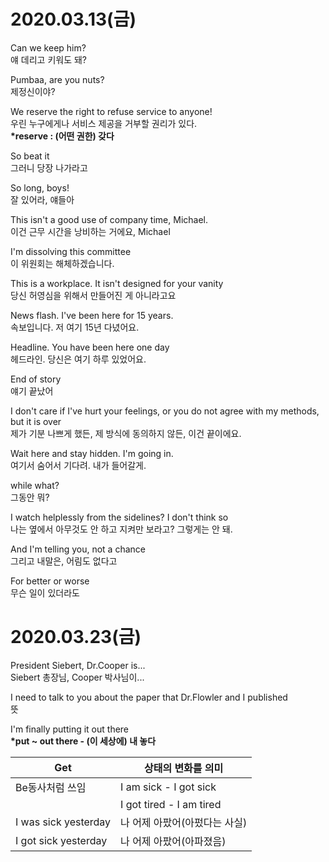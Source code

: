 # 2020.03.13(금)
Can we keep him? <br>
얘 데리고 키워도 돼?<br> 

Pumbaa, are you nuts? <br>
제정신이야?

We reserve the right to refuse service to anyone!  <br>
우린 누구에게나 서비스 제공을 거부할 권리가 있다. <br>
**\*reserve : (어떤 권한) 갖다**

So beat it  <br>
그러니 당장 나가라고

So long, boys! <br>
잘 있어라, 얘들아

This isn't a good use of company time, Michael. <br>
이건 근무 시간을 낭비하는 거에요, Michael

I'm dissolving this committee <br>
이 위원회는 해체하겠습니다.

This is a workplace. It isn't designed for your vanity <br>
당신 허영심을 위해서 만들어진 게 아니라고요

News flash. I've been here for 15 years. <br>
속보입니다. 저 여기 15년 다녔어요.

Headline. You have been here one day <br>
헤드라인. 당신은 여기 하루 있었어요.

End of story <br>
얘기 끝났어

I don't care if I've hurt your feelings, or you do not agree with my methods, but it is over <br>
제가 기분 나쁘게 했든, 제 방식에 동의하지 않든, 이건 끝이에요.

Wait here and stay hidden. I'm going in. <br>
여기서 숨어서 기다려. 내가 들어갈게.

while what? <br>
그동안 뭐?

I watch helplessly from the sidelines? I don't think so <br>
나는 옆에서 아무것도 안 하고 지켜만 보라고? 그렇게는 안 돼.

And I'm telling you, not a chance <br>
그리고 내말은, 어림도 없다고

For better or worse <br>
무슨 일이 있더라도

# 2020.03.23(금)
President Siebert, Dr.Cooper is...<br>
Siebert 총장님, Cooper 박사님이...

I need to talk to you about the paper that Dr.Flowler and I published<br>
뜻

I'm finally putting it out there<br>
**\*put ~ out there - (이  세상에) 내 놓다**

| Get | 상태의 변화를 의미 |
|---|---|
|Be동사처럼 쓰임 | I am sick - I got sick |
|| I got tired - I am tired|
|I was sick yesterday| 나 어제 아팠어(아펐다는 사실)|
|I got sick yesterday | 나 어제 아팠어(아파졌음)|